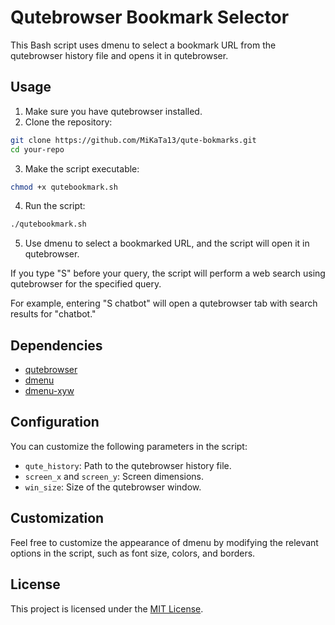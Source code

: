 # Qutebrowser Bookmark Selector

This Bash script uses dmenu to select a bookmark URL from the qutebrowser history file and opens it in qutebrowser.

## Usage

1. Make sure you have qutebrowser installed.
2. Clone the repository:

```bash
git clone https://github.com/MiKaTa13/qute-bokmarks.git
cd your-repo
```

3. Make the script executable:

```bash
chmod +x qutebookmark.sh
```

4. Run the script:

```bash
./qutebookmark.sh
```

5. Use dmenu to select a bookmarked URL, and the script will open it in qutebrowser.

If you type "S" before your query, the script will perform a web search using qutebrowser for the specified query.

For example, entering "S chatbot" will open a qutebrowser tab with search results for "chatbot."

## Dependencies

- [qutebrowser](https://qutebrowser.org/)
- [dmenu](https://tools.suckless.org/dmenu/)
- [dmenu-xyw](https://tools.suckless.org/dmenu/patches/xyw/) 

## Configuration

You can customize the following parameters in the script:

- `qute_history`: Path to the qutebrowser history file.
- `screen_x` and `screen_y`: Screen dimensions.
- `win_size`: Size of the qutebrowser window.

## Customization

Feel free to customize the appearance of dmenu by modifying the relevant options in the script, such as font size, colors, and borders.

## License

This project is licensed under the [MIT License](LICENSE).
